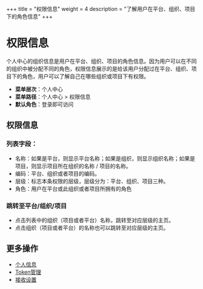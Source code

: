 +++
title = "权限信息"
weight = 4
description = "了解用户在平台、组织、项目下的角色信息"
+++

# 权限信息

个人中心的组织信息是用户在平台、组织、项目的角色信息。因为用户可以在不同的组织中被分配不同的角色，权限信息展示的是给该用户分配过在平台、组织、项目下的角色，用户可以了解自己在哪些组织或项目下有权限。

  - **菜单层次**：个人中心
  - **菜单路径**：个人中心 > 权限信息
  - **默认角色**：登录即可访问

## 权限信息

### 列表字段：

- 名称：如果是平台，则显示平台名称；如果是组织，则显示组织名称；如果是项目，则显示项目所在组织的名称 / 项目的名称。
- 编码：平台、组织或者项目的编码。
- 层级：标志本条权限的层级，层级分为：平台、组织、项目三种。
- 角色：用户在平台或此组织或者项目所拥有的角色

### 跳转至平台/组织/项目

- 点击列表中的组织（项目或者平台）名称，跳转至对应层级的主页。
- 点击组织（项目或者平台）的名称也可以跳转至对应层级的主页。


## 更多操作

- [个人信息](../information)
- [Token管理](../token)
- [接收设置](../notify_setting)
